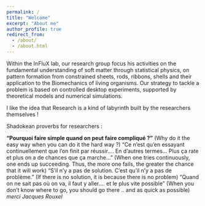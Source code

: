 ```yaml
---
permalink: /
title: "Welcome"
excerpt: "About me"
author_profile: true
redirect_from: 
  - /about/
  - /about.html
---
```


Within the InFluX lab, our research group focus his activities on the fundamental understanding of soft matter through statistical physics, on pattern formation from constrained sheets, rods, ribbons, shells and their application to the Biomechanics of living organisms. Our strategy to tackle a problem is based on controlled desktop experiments, supported by theoretical models and numerical simulations.

I like the idea that Research is a kind of labyrinth built by the researchers themselves !

Shadokean proverbs for researchers :

<b>“Pourquoi faire simple quand on peut faire compliqué ?”</b>
(Why do it the easy way when you can do it the hard way ?)
“Ce n’est qu’en essayant continuellement que l’on finit par réussir…. En d’autres termes… Plus ça rate et plus on a de chances que ça marche…”
(When one tries continuously, one ends up succeeding. Thus, the more one fails, the greater the chance that it will work)
“S’il n’y a pas de solution. C’est qu’il n’y a pas de problème.”
(If there is no solution, it is because there is no problem)
“Quand on ne sait pas où on va, il faut y aller…. et le plus vite possible”
(When you don’t know where to go, you should go there .. and as quick as possible)
*merci Jacques Rouxel*

